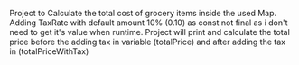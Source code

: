 Project to Calculate the total cost of grocery items inside the used Map.
Adding TaxRate with default amount 10% (0.10) as const not final as i don't need to get it's value when runtime.
Project will print and calculate the total price before the adding tax in variable (totalPrice) and after adding the tax in (totalPriceWithTax)